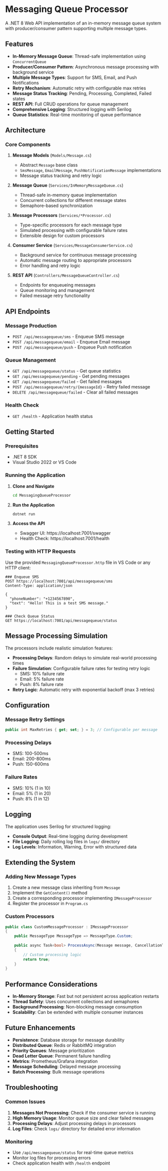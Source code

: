 # Messaging Queue Processor

A .NET 8 Web API implementation of an in-memory message queue system with producer/consumer pattern supporting multiple message types.

## Features

- **In-Memory Message Queue**: Thread-safe implementation using `ConcurrentQueue`
- **Producer/Consumer Pattern**: Asynchronous message processing with background service
- **Multiple Message Types**: Support for SMS, Email, and Push Notifications
- **Retry Mechanism**: Automatic retry with configurable max retries
- **Message Status Tracking**: Pending, Processing, Completed, Failed states
- **REST API**: Full CRUD operations for queue management
- **Comprehensive Logging**: Structured logging with Serilog
- **Queue Statistics**: Real-time monitoring of queue performance

## Architecture

### Core Components

1. **Message Models** (`Models/Message.cs`)
   - Abstract `Message` base class
   - `SmsMessage`, `EmailMessage`, `PushNotificationMessage` implementations
   - Message status tracking and retry logic

2. **Message Queue** (`Services/InMemoryMessageQueue.cs`)
   - Thread-safe in-memory queue implementation
   - Concurrent collections for different message states
   - Semaphore-based synchronization

3. **Message Processors** (`Services/*Processor.cs`)
   - Type-specific processors for each message type
   - Simulated processing with configurable failure rates
   - Extensible design for custom processors

4. **Consumer Service** (`Services/MessageConsumerService.cs`)
   - Background service for continuous message processing
   - Automatic message routing to appropriate processors
   - Error handling and retry logic

5. **REST API** (`Controllers/MessageQueueController.cs`)
   - Endpoints for enqueueing messages
   - Queue monitoring and management
   - Failed message retry functionality

## API Endpoints

### Message Production
- `POST /api/messagequeue/sms` - Enqueue SMS message
- `POST /api/messagequeue/email` - Enqueue Email message
- `POST /api/messagequeue/push` - Enqueue Push notification

### Queue Management
- `GET /api/messagequeue/status` - Get queue statistics
- `GET /api/messagequeue/pending` - Get pending messages
- `GET /api/messagequeue/failed` - Get failed messages
- `POST /api/messagequeue/retry/{messageId}` - Retry failed message
- `DELETE /api/messagequeue/failed` - Clear all failed messages

### Health Check
- `GET /health` - Application health status

## Getting Started

### Prerequisites
- .NET 8 SDK
- Visual Studio 2022 or VS Code

### Running the Application

1. **Clone and Navigate**
   ```bash
   cd MessagingQueueProcessor
   ```

2. **Run the Application**
   ```bash
   dotnet run
   ```

3. **Access the API**
   - Swagger UI: https://localhost:7001/swagger
   - Health Check: https://localhost:7001/health

### Testing with HTTP Requests

Use the provided `MessagingQueueProcessor.http` file in VS Code or any HTTP client:

```http
### Enqueue SMS
POST https://localhost:7001/api/messagequeue/sms
Content-Type: application/json

{
  "phoneNumber": "+1234567890",
  "text": "Hello! This is a test SMS message."
}

### Check Queue Status
GET https://localhost:7001/api/messagequeue/status
```

## Message Processing Simulation

The processors include realistic simulation features:

- **Processing Delays**: Random delays to simulate real-world processing times
- **Failure Simulation**: Configurable failure rates for testing retry logic
  - SMS: 10% failure rate
  - Email: 5% failure rate  
  - Push: 8% failure rate
- **Retry Logic**: Automatic retry with exponential backoff (max 3 retries)

## Configuration

### Message Retry Settings
```csharp
public int MaxRetries { get; set; } = 3; // Configurable per message
```

### Processing Delays
- SMS: 100-500ms
- Email: 200-800ms
- Push: 150-600ms

### Failure Rates
- SMS: 10% (1 in 10)
- Email: 5% (1 in 20)
- Push: 8% (1 in 12)

## Logging

The application uses Serilog for structured logging:

- **Console Output**: Real-time logging during development
- **File Logging**: Daily rolling log files in `logs/` directory
- **Log Levels**: Information, Warning, Error with structured data

## Extending the System

### Adding New Message Types

1. Create a new message class inheriting from `Message`
2. Implement the `GetContent()` method
3. Create a corresponding processor implementing `IMessageProcessor`
4. Register the processor in `Program.cs`

### Custom Processors

```csharp
public class CustomMessageProcessor : IMessageProcessor
{
    public MessageType MessageType => MessageType.Custom;
    
    public async Task<bool> ProcessAsync(Message message, CancellationToken cancellationToken = default)
    {
        // Custom processing logic
        return true;
    }
}
```

## Performance Considerations

- **In-Memory Storage**: Fast but not persistent across application restarts
- **Thread Safety**: Uses concurrent collections and semaphores
- **Background Processing**: Non-blocking message consumption
- **Scalability**: Can be extended with multiple consumer instances

## Future Enhancements

- **Persistence**: Database storage for message durability
- **Distributed Queue**: Redis or RabbitMQ integration
- **Priority Queues**: Message prioritization
- **Dead Letter Queue**: Permanent failure handling
- **Metrics**: Prometheus/Grafana integration
- **Message Scheduling**: Delayed message processing
- **Batch Processing**: Bulk message operations

## Troubleshooting

### Common Issues

1. **Messages Not Processing**: Check if the consumer service is running
2. **High Memory Usage**: Monitor queue size and clear failed messages
3. **Processing Delays**: Adjust processing delays in processors
4. **Log Files**: Check `logs/` directory for detailed error information

### Monitoring

- Use `/api/messagequeue/status` for real-time queue metrics
- Monitor log files for processing errors
- Check application health with `/health` endpoint 